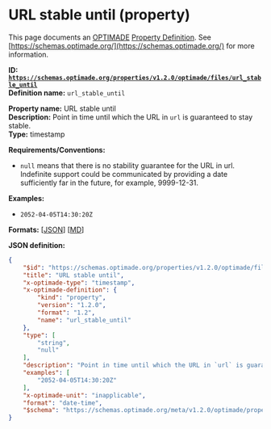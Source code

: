 # URL stable until (property)
This page documents an [OPTIMADE](https://www.optimade.org/) [Property Definition](https://schemas.optimade.org/#definitions). See [https://schemas.optimade.org/](https://schemas.optimade.org/) for more information.

**ID: [`https://schemas.optimade.org/properties/v1.2.0/optimade/files/url_stable_until`](https://schemas.optimade.org/properties/v1.2.0/optimade/files/url_stable_until)**  
**Definition name:** `url_stable_until`

**Property name:** URL stable until  
**Description:** Point in time until which the URL in `url` is guaranteed to stay stable.  
**Type:** timestamp  

**Requirements/Conventions:**

- `null` means that there is no stability guarantee for the URL in url.
  Indefinite support could be communicated by providing a date sufficiently far in the future, for example, 9999-12-31.

**Examples:**

- `2052-04-05T14:30:20Z`

**Formats:** [[JSON](url_stable_until.json)] [[MD](url_stable_until.md)]

**JSON definition:**

``` json
{
    "$id": "https://schemas.optimade.org/properties/v1.2.0/optimade/files/url_stable_until",
    "title": "URL stable until",
    "x-optimade-type": "timestamp",
    "x-optimade-definition": {
        "kind": "property",
        "version": "1.2.0",
        "format": "1.2",
        "name": "url_stable_until"
    },
    "type": [
        "string",
        "null"
    ],
    "description": "Point in time until which the URL in `url` is guaranteed to stay stable.\n\n**Requirements/Conventions:**\n\n- `null` means that there is no stability guarantee for the URL in url.\n  Indefinite support could be communicated by providing a date sufficiently far in the future, for example, 9999-12-31.",
    "examples": [
        "2052-04-05T14:30:20Z"
    ],
    "x-optimade-unit": "inapplicable",
    "format": "date-time",
    "$schema": "https://schemas.optimade.org/meta/v1.2.0/optimade/property_definition.md"
}
```